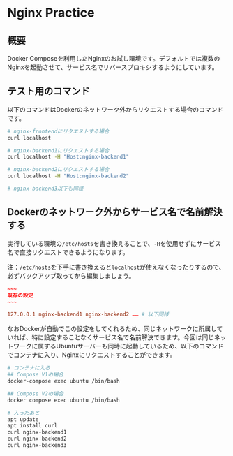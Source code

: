 # Nginx Practice
## 概要
Docker Composeを利用したNginxのお試し環境です。デフォルトでは複数のNginxを起動させて、サービス名でリバースプロキシするようにしています。

## テスト用のコマンド
以下のコマンドはDockerのネットワーク外からリクエストする場合のコマンドです。

```bash
# nginx-frontendにリクエストする場合
curl localhost

# nginx-backend1にリクエストする場合
curl localhost -H "Host:nginx-backend1"

# nginx-backend2にリクエストする場合
curl localhost -H "Host:nginx-backend2"

# nginx-backend3以下も同様
```

## Dockerのネットワーク外からサービス名で名前解決する

実行している環境の`/etc/hosts`を書き換えることで、`-H`を使用せずにサービス名で直接リクエストできるようになります。

注：`/etc/hosts`を下手に書き換えると`localhost`が使えなくなったりするので、必ずバックアップ取ってから編集しましょう。

```text:/etc/host.conf
~~~
既存の設定
~~~

127.0.0.1 nginx-backend1 nginx-backend2 …… # 以下同様

```

なおDockerが自動でこの設定をしてくれるため、同じネットワークに所属していれば、特に設定することなくサービス名で名前解決できます。今回は同じネットワークに属するUbuntuサーバーも同時に起動しているため、以下のコマンドでコンテナに入り、Nginxにリクエストすることができます。

```bash
# コンテナに入る
## Compose V1の場合
docker-compose exec ubuntu /bin/bash

## Compose V2の場合
docker compose exec ubuntu /bin/bash

# 入ったあと
apt update
apt install curl
curl nginx-backend1
curl nginx-backend2
curl nginx-backend3
```